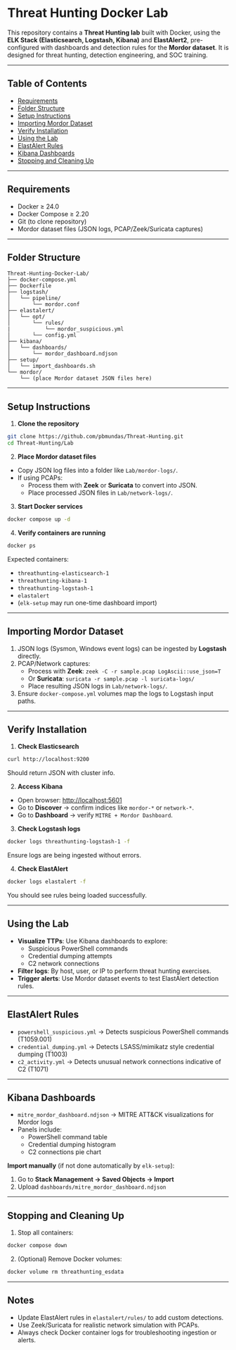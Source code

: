 # Threat Hunting Docker Lab

This repository contains a **Threat Hunting lab** built with Docker, using the **ELK Stack (Elasticsearch, Logstash, Kibana)** and **ElastAlert2**, pre-configured with dashboards and detection rules for the **Mordor dataset**. It is designed for threat hunting, detection engineering, and SOC training.

---

## Table of Contents

- [Requirements](#requirements)
- [Folder Structure](#folder-structure)
- [Setup Instructions](#setup-instructions)
- [Importing Mordor Dataset](#importing-mordor-dataset)
- [Verify Installation](#verify-installation)
- [Using the Lab](#using-the-lab)
- [ElastAlert Rules](#elastalert-rules)
- [Kibana Dashboards](#kibana-dashboards)
- [Stopping and Cleaning Up](#stopping-and-cleaning-up)

---

## Requirements

- Docker ≥ 24.0
- Docker Compose ≥ 2.20
- Git (to clone repository)
- Mordor dataset files (JSON logs, PCAP/Zeek/Suricata captures)

---

## Folder Structure

```
Threat-Hunting-Docker-Lab/
├── docker-compose.yml
├── Dockerfile
├── logstash/
│   └── pipeline/
│       └── mordor.conf
├── elastalert/
│   └── opt/
│       └── rules/
|           └── mordor_suspicious.yml
│       └── config.yml
├── kibana/
│   └── dashboards/
│       └── mordor_dashboard.ndjson
├── setup/
│   └── import_dashboards.sh
└── mordor/
    └── (place Mordor dataset JSON files here)

```

---

## Setup Instructions

1. **Clone the repository**
```bash
git clone https://github.com/pbmundas/Threat-Hunting.git
cd Threat-Hunting/Lab
```

2. **Place Mordor dataset files**

* Copy JSON log files into a folder like `Lab/mordor-logs/`.
* If using PCAPs:
  * Process them with **Zeek** or **Suricata** to convert into JSON.
  * Place processed JSON files in `Lab/network-logs/`.

3. **Start Docker services**
```bash
docker compose up -d
```

4. **Verify containers are running**
```bash
docker ps
```
Expected containers:
* `threathunting-elasticsearch-1`
* `threathunting-kibana-1`
* `threathunting-logstash-1`
* `elastalert`
* (`elk-setup` may run one-time dashboard import)

---

## Importing Mordor Dataset

1. JSON logs (Sysmon, Windows event logs) can be ingested by **Logstash** directly.
2. PCAP/Network captures:
   * Process with **Zeek**: `zeek -C -r sample.pcap LogAscii::use_json=T`
   * Or **Suricata**: `suricata -r sample.pcap -l suricata-logs/`
   * Place resulting JSON logs in `Lab/network-logs/`.
3. Ensure `docker-compose.yml` volumes map the logs to Logstash input paths.

---

## Verify Installation

1. **Check Elasticsearch**
```bash
curl http://localhost:9200
```
Should return JSON with cluster info.

2. **Access Kibana**
* Open browser: [http://localhost:5601](http://localhost:5601)
* Go to **Discover** → confirm indices like `mordor-*` or `network-*`.
* Go to **Dashboard** → verify `MITRE + Mordor Dashboard`.

3. **Check Logstash logs**
```bash
docker logs threathunting-logstash-1 -f
```
Ensure logs are being ingested without errors.

4. **Check ElastAlert**
```bash
docker logs elastalert -f
```
You should see rules being loaded successfully.

---

## Using the Lab

* **Visualize TTPs**: Use Kibana dashboards to explore:
  * Suspicious PowerShell commands
  * Credential dumping attempts
  * C2 network connections
* **Filter logs**: By host, user, or IP to perform threat hunting exercises.
* **Trigger alerts**: Use Mordor dataset events to test ElastAlert detection rules.

---

## ElastAlert Rules

* `powershell_suspicious.yml` → Detects suspicious PowerShell commands (T1059.001)
* `credential_dumping.yml` → Detects LSASS/mimikatz style credential dumping (T1003)
* `c2_activity.yml` → Detects unusual network connections indicative of C2 (T1071)

---

## Kibana Dashboards

* `mitre_mordor_dashboard.ndjson` → MITRE ATT&CK visualizations for Mordor logs
* Panels include:
  * PowerShell command table
  * Credential dumping histogram
  * C2 connections pie chart

**Import manually** (if not done automatically by `elk-setup`):
1. Go to **Stack Management → Saved Objects → Import**
2. Upload `dashboards/mitre_mordor_dashboard.ndjson`

---

## Stopping and Cleaning Up

1. Stop all containers:
```bash
docker compose down
```

2. (Optional) Remove Docker volumes:
```bash
docker volume rm threathunting_esdata
```

---

## Notes

* Update ElastAlert rules in `elastalert/rules/` to add custom detections.
* Use Zeek/Suricata for realistic network simulation with PCAPs.
* Always check Docker container logs for troubleshooting ingestion or alerts.

